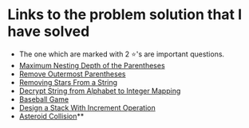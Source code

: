 # Links to the problem solution that I have solved
* The one which are marked with 2 ⭐'s are important questions.
* <a href="https://leetcode.com/problems/maximum-nesting-depth-of-the-parentheses/">Maximum Nesting Depth of the Parentheses</a>
* <a href="https://leetcode.com/problems/remove-outermost-parentheses/">Remove Outermost Parentheses</a>
* <a href="https://leetcode.com/problems/removing-stars-from-a-string/">Removing Stars From a String</a>
* <a href="https://leetcode.com/problems/decrypt-string-from-alphabet-to-integer-mapping/description/">Decrypt String from Alphabet to Integer Mapping</a>
* <a href="https://leetcode.com/problems/baseball-game/">Baseball Game</a>
* <a href="https://leetcode.com/problems/design-a-stack-with-increment-operation/">Design a Stack With Increment Operation</a>
* <a href="https://leetcode.com/problems/asteroid-collision/">Asteroid Collision</a>**
